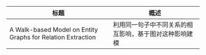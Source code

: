 | 标题 |概述 |
| ------ | ------|
|A Walk-based Model on Entity Graphs for Relation Extraction |利用同一句子中不同关系的相互影响，基于图对这种影响建模|

